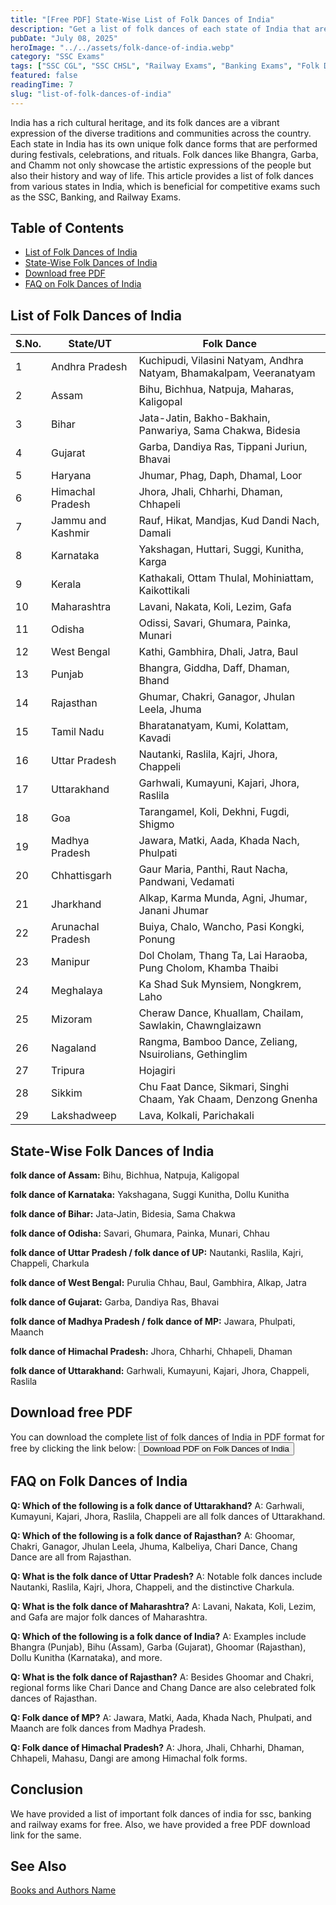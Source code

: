 ```yaml
---
title: "[Free PDF] State-Wise List of Folk Dances of India"
description: "Get a list of folk dances of each state of India that are beinificial for SSC, Banking, Railway and other competitive exams. Download the PDF for free."
pubDate: "July 08, 2025"
heroImage: "../../assets/folk-dance-of-india.webp"
category: "SSC Exams"
tags: ["SSC CGL", "SSC CHSL", "Railway Exams", "Banking Exams", "Folk Dances of India"]
featured: false
readingTime: 7
slug: "list-of-folk-dances-of-india"
---
```


India has a rich cultural heritage, and its folk dances are a vibrant expression of the diverse traditions and communities across the country. Each state in India has its own unique folk dance forms that are performed during festivals, celebrations, and rituals.  Folk dances like Bhangra, Garba, and Chamm not only showcase the artistic expressions of the people but also their history and way of life. This article provides a list of folk dances from various states in India, which is beneficial for competitive exams such as the SSC, Banking, and Railway Exams.

## Table of Contents
- [List of Folk Dances of India](#list-of-folk-dances-of-india)
- [State-Wise Folk Dances of India](#state-wise-folk-dances-of-india)
- [Download free PDF](#download-free-pdf)
- [FAQ on Folk Dances of India](#faq-on-folk-dances-of-india)

## List of Folk Dances of India
| S.No. | State/UT | Folk Dance |
|--------|----------|------------|
| 1 | Andhra Pradesh | Kuchipudi, Vilasini Natyam, Andhra Natyam, Bhamakalpam, Veeranatyam |
| 2 | Assam | Bihu, Bichhua, Natpuja, Maharas, Kaligopal |
| 3 | Bihar | Jata-Jatin, Bakho-Bakhain, Panwariya, Sama Chakwa, Bidesia |
| 4 | Gujarat | Garba, Dandiya Ras, Tippani Juriun, Bhavai |
| 5 | Haryana | Jhumar, Phag, Daph, Dhamal, Loor |
| 6 | Himachal Pradesh | Jhora, Jhali, Chharhi, Dhaman, Chhapeli |
| 7 | Jammu and Kashmir | Rauf, Hikat, Mandjas, Kud Dandi Nach, Damali |
| 8 | Karnataka | Yakshagan, Huttari, Suggi, Kunitha, Karga |
| 9 | Kerala | Kathakali, Ottam Thulal, Mohiniattam, Kaikottikali |
| 10 | Maharashtra | Lavani, Nakata, Koli, Lezim, Gafa |
| 11 | Odisha | Odissi, Savari, Ghumara, Painka, Munari |
| 12 | West Bengal | Kathi, Gambhira, Dhali, Jatra, Baul |
| 13 | Punjab | Bhangra, Giddha, Daff, Dhaman, Bhand |
| 14 | Rajasthan | Ghumar, Chakri, Ganagor, Jhulan Leela, Jhuma |
| 15 | Tamil Nadu | Bharatanatyam, Kumi, Kolattam, Kavadi |
| 16 | Uttar Pradesh | Nautanki, Raslila, Kajri, Jhora, Chappeli |
| 17 | Uttarakhand | Garhwali, Kumayuni, Kajari, Jhora, Raslila |
| 18 | Goa | Tarangamel, Koli, Dekhni, Fugdi, Shigmo |
| 19 | Madhya Pradesh | Jawara, Matki, Aada, Khada Nach, Phulpati |
| 20 | Chhattisgarh | Gaur Maria, Panthi, Raut Nacha, Pandwani, Vedamati |
| 21 | Jharkhand | Alkap, Karma Munda, Agni, Jhumar, Janani Jhumar |
| 22 | Arunachal Pradesh | Buiya, Chalo, Wancho, Pasi Kongki, Ponung |
| 23 | Manipur | Dol Cholam, Thang Ta, Lai Haraoba, Pung Cholom, Khamba Thaibi |
| 24 | Meghalaya | Ka Shad Suk Mynsiem, Nongkrem, Laho |
| 25 | Mizoram | Cheraw Dance, Khuallam, Chailam, Sawlakin, Chawnglaizawn |
| 26 | Nagaland | Rangma, Bamboo Dance, Zeliang, Nsuirolians, Gethinglim |
| 27 | Tripura | Hojagiri |
| 28 | Sikkim | Chu Faat Dance, Sikmari, Singhi Chaam, Yak Chaam, Denzong Gnenha |
| 29 | Lakshadweep | Lava, Kolkali, Parichakali |

## State-Wise Folk Dances of India
**folk dance of Assam:**  Bihu, Bichhua, Natpuja, Kaligopal

**folk dance of Karnataka:**  Yakshagana, Suggi Kunitha, Dollu Kunitha

**folk dance of Bihar:**  Jata‑Jatin, Bidesia, Sama Chakwa

**folk dance of Odisha:**  Savari, Ghumara, Painka, Munari, Chhau

**folk dance of Uttar Pradesh / folk dance of UP:**  Nautanki, Raslila, Kajri, Chappeli, Charkula

**folk dance of West Bengal:**  Purulia Chhau, Baul, Gambhira, Alkap, Jatra

**folk dance of Gujarat:**  Garba, Dandiya Ras, Bhavai

**folk dance of Madhya Pradesh / folk dance of MP:**  Jawara, Phulpati, Maanch

**folk dance of Himachal Pradesh:**  Jhora, Chharhi, Chhapeli, Dhaman

**folk dance of Uttarakhand:**  Garhwali, Kumayuni, Kajari, Jhora, Chappeli, Raslila

## Download free PDF
You can download the complete list of folk dances of India in PDF format for free by clicking the link below:
<button class="btn btn-primary" onclick="window.print()">Download PDF on Folk Dances of India</button>

## FAQ on Folk Dances of India
**Q: Which of the following is a folk dance of Uttarakhand?**
A: Garhwali, Kumayuni, Kajari, Jhora, Raslila, Chappeli are all folk dances of Uttarakhand.

**Q: Which of the following is a folk dance of Rajasthan?**
A: Ghoomar, Chakri, Ganagor, Jhulan Leela, Jhuma, Kalbeliya, Chari Dance, Chang Dance are all from Rajasthan.

**Q: What is the folk dance of Uttar Pradesh?**
A: Notable folk dances include Nautanki, Raslila, Kajri, Jhora, Chappeli, and the distinctive Charkula.

**Q: What is the folk dance of Maharashtra?**
A: Lavani, Nakata, Koli, Lezim, and Gafa are major folk dances of Maharashtra.

**Q: Which of the following is a folk dance of India?**
A: Examples include Bhangra (Punjab), Bihu (Assam), Garba (Gujarat), Ghoomar (Rajasthan), Dollu Kunitha (Karnataka), and more.

**Q: What is the folk dance of Rajasthan?**
A: Besides Ghoomar and Chakri, regional forms like Chari Dance and Chang Dance are also celebrated folk dances of Rajasthan.

**Q: Folk dance of MP?**
A: Jawara, Matki, Aada, Khada Nach, Phulpati, and Maanch are folk dances from Madhya Pradesh.

**Q: Folk dance of Himachal Pradesh?**
A: Jhora, Jhali, Chharhi, Dhaman, Chhapeli, Mahasu, Dangi are among Himachal folk forms.

## Conclusion
We have provided a list of important folk dances of india for ssc, banking and railway exams for free. Also, we have provided a free PDF download link for the same. 

## See Also
[Books and Authors Name](https://eduware.vercel.app/blog/books-and-authors-name)

